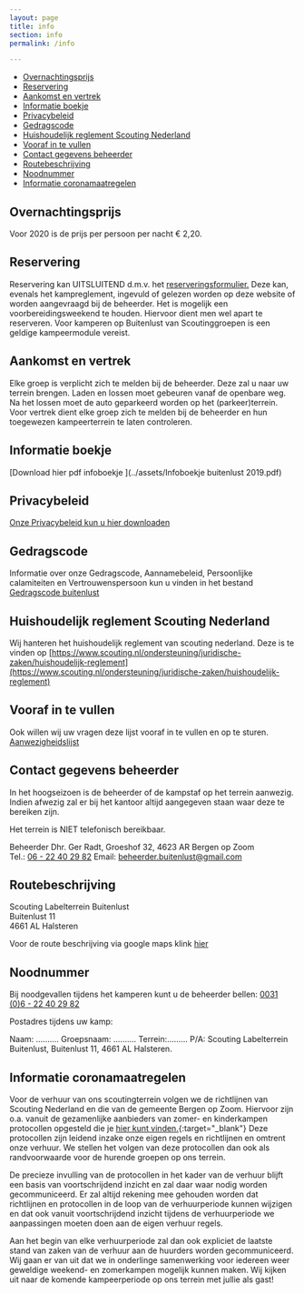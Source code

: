 ```yaml
---
layout: page
title: info
section: info
permalink: /info

---
```


- [Overnachtingsprijs](#overnachtingsprijs)
- [Reservering](#reservering)
- [Aankomst en vertrek](#aankomst-en-vertrek)
- [Informatie boekje](#informatie-boekje)
- [Privacybeleid](#privacybeleid)
- [Gedragscode](#gedragscode)
- [Huishoudelijk reglement Scouting Nederland](#huishoudelijk-reglement-scouting-nederland)
- [Vooraf in te vullen](#vooraf-in-te-vullen)
- [Contact gegevens beheerder](#contact-gegevens-beheerder)
- [Routebeschrijving](#routebeschrijving)
- [Noodnummer](#noodnummer)
- [Informatie coronamaatregelen](#informatie-coronamaatregelen)

## Overnachtingsprijs

Voor 2020 is de prijs per persoon per nacht € 2,20.

## Reservering

Reservering kan UITSLUITEND d.m.v. het [reserveringsformulier.](/aanvraag) Deze kan, evenals het kampreglement, ingevuld of gelezen worden op deze website of worden aangevraagd bij de beheerder. Het is mogelijk een voorbereidingsweekend te houden. Hiervoor dient men wel apart te reserveren. Voor kamperen op Buitenlust van Scoutinggroepen is een geldige kampeermodule vereist.

## Aankomst en vertrek

Elke groep is verplicht zich te melden bij de beheerder. Deze zal u naar uw terrein brengen. Laden en lossen moet gebeuren vanaf de openbare weg. Na het lossen moet de auto geparkeerd worden op het (parkeer)terrein. Voor vertrek dient elke groep zich te melden bij de beheerder en hun toegewezen kampeerterrein te laten controleren.

## Informatie boekje

[Download hier pdf infoboekje ](../assets/Infoboekje buitenlust 2019.pdf)

## Privacybeleid 

[Onze Privacybeleid kun u hier downloaden](../assets/Privacybeleid.pdf)

## Gedragscode

Informatie over onze Gedragscode, Aannamebeleid, Persoonlijke calamiteiten en Vertrouwenspersoon kun u vinden in het bestand 
[Gedragscode buitenlust](../assets/Gedragscode%20Buitenlust.pdf)

## Huishoudelijk reglement Scouting Nederland

Wij hanteren het huishoudelijk reglement van scouting nederland. 
Deze is te vinden op [https://www.scouting.nl/ondersteuning/juridische-zaken/huishoudelijk-reglement](https://www.scouting.nl/ondersteuning/juridische-zaken/huishoudelijk-reglement)

## Vooraf in te vullen 

Ook willen wij uw vragen deze lijst vooraf in te vullen en op te sturen.  
[Aanwezigheidslijst](../assets/Aanwezigheidslijst%20calamiteiten.docx)

## Contact gegevens beheerder

In het hoogseizoen is de beheerder of de kampstaf op het terrein aanwezig. Indien afwezig zal er bij het kantoor altijd aangegeven staan waar deze te bereiken zijn.

Het terrein is NIET telefonisch bereikbaar.  

Beheerder Dhr. Ger Radt, Groeshof 32, 4623 AR Bergen op Zoom  
Tel.: [06 - 22 40 29 82](tel:0622402982) Email: beheerder.buitenlust@gmail.com

## Routebeschrijving

Scouting Labelterrein Buitenlust  
Buitenlust 11  
4661 AL Halsteren

Voor de route beschrijving via google maps klink [hier](https://www.google.nl/maps/place/Scouting+Labelterrein+Buitenlust/@51.5150386,4.2963654,15z/data=!4m8!1m2!2m1!1sbuitenlust,+halsteren!3m4!1s0x47c41334ebbdcd15:0xee193dfa9d4103e9!8m2!3d51.5125249!4d4.3058154?hl=nl)

## Noodnummer

Bij noodgevallen tijdens het kamperen kunt u de beheerder bellen:
 [0031 (0)6 - 22 40 29 82](tel:0031622402982)

Postadres tijdens uw kamp:

Naam: ..........   Groepsnaam: .......... Terrein:.........  P/A: Scouting Labelterrein Buitenlust, Buitenlust 11, 4661 AL Halsteren.


## Informatie coronamaatregelen

Voor de verhuur van ons scoutingterrein volgen we de richtlijnen van Scouting Nederland en die van de gemeente Bergen op Zoom. Hiervoor zijn o.a. vanuit de gezamenlijke aanbieders van zomer- en kinderkampen protocollen opgesteld die je [hier kunt vinden.](https://www.wegaanopzomerkamp.nl){:target="_blank"} Deze protocollen zijn leidend inzake onze eigen regels en richtlijnen en omtrent onze verhuur. We stellen het volgen van deze protocollen dan ook als randvoorwaarde voor de hurende groepen op ons terrein.

De precieze invulling van de protocollen in het kader van de verhuur blijft een basis van voortschrijdend inzicht en zal daar waar nodig worden gecommuniceerd. Er zal altijd rekening mee gehouden worden dat richtlijnen en protocollen in de loop van de verhuurperiode kunnen wijzigen en dat ook vanuit voortschrijdend inzicht tijdens de verhuurperiode we aanpassingen moeten doen aan de eigen verhuur regels.

Aan het begin van elke verhuurperiode zal dan ook expliciet de laatste stand van zaken van de verhuur aan de huurders worden gecommuniceerd. Wij gaan er van uit dat we in onderlinge samenwerking voor iedereen weer geweldige weekend- en zomerkampen mogelijk kunnen maken. 
Wij kijken uit naar de komende kampeerperiode op ons terrein met jullie als gast!
